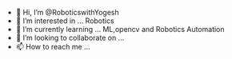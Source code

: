 - 👋 Hi, I’m @RoboticswithYogesh
- 👀 I’m interested in ... Robotics 
- 🌱 I’m currently learning ... ML,opencv and Robotics Automation
- 💞️ I’m looking to collaborate on ...
- 📫 How to reach me ...

<!---
RoboticswithYogesh/RoboticswithYogesh is a ✨ special ✨ repository because its `README.md` (this file) appears on your GitHub profile.
You can click the Preview link to take a look at your changes.
--->
